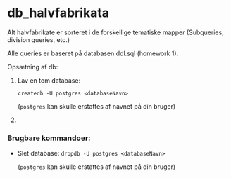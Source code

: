 # db_halvfabrikata

Alt halvfabrikate er sorteret i de forskellige tematiske mapper (Subqueries, division queries, etc.)

Alle queries er baseret på databasen ddl.sql (homework 1).

Opsætning af db:

1. Lav en tom database:

   `createdb -U postgres <databaseNavn>`

   (`postgres` kan skulle erstattes af navnet på din bruger)

2.

### Brugbare kommandoer:

- Slet database: `dropdb -U postgres <databaseNavn>`

  (`postgres` kan skulle erstattes af navnet på din bruger)
